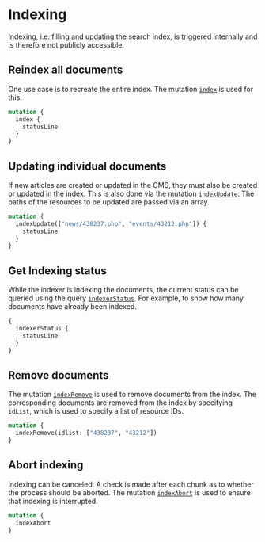 # Indexing

Indexing, i.e. filling and updating the search index, is triggered internally and is therefore not publicly accessible.

## Reindex all documents

One use case is to recreate the entire index. The mutation [`index`](http://127.0.0.1:8000/develop/graphql/reference/#mutation-rootmutation) is used for this.

```graphql
mutation {
  index {
    statusLine
  }
}
```

## Updating individual documents

If new articles are created or updated in the CMS, they must also be created or updated in the index. This is also done via the mutation [`indexUpdate`](http://127.0.0.1:8000/develop/graphql/reference/#mutation-rootmutation). The paths of the resources to be updated are passed via an array.

```graphql
mutation {
  indexUpdate(["news/438237.php", "events/43212.php"]) {
    statusLine
  }
}
```

## Get Indexing status

While the indexer is indexing the documents, the current status can be queried using the query [`indexerStatus`](http://127.0.0.1:8000/develop/graphql/reference/#query-rootquery). For example, to show how many documents have already been indexed.

```graphql
{
  indexerStatus {
    statusLine
  }
}
```

## Remove documents

The mutation [`indexRemove`](http://127.0.0.1:8000/develop/graphql/reference/#mutation-rootmutation) is used to remove documents from the index. The corresponding documents are removed from the index by specifying `idList`, which is used to specify a list of resource IDs.

```graphql
mutation {
  indexRemove(idlist: ["438237", "43212"])
}
```

## Abort indexing

Indexing can be canceled. A check is made after each chunk as to whether the process should be aborted. The mutation [`indexAbort`](http://127.0.0.1:8000/develop/graphql/reference/#mutation-rootmutation) is used to ensure that indexing is interrupted.

```graphql
mutation {
  indexAbort
}
```
